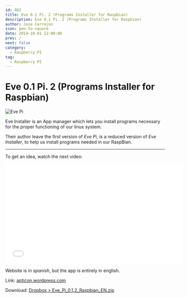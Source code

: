 ```yaml
---
id: 462
title: Eve 0.1 Pi. 2 (Programs Installer for Raspbian)
description: Eve 0.1 Pi. 2 (Programs Installer for Raspbian)
author: Jose Cerrejon
icon: pen-to-square
date: 2014-10-01 12:00:00
prev: /
next: false
category:
  - Raspberry PI
tag:
  - Raspberry PI
---
```


# Eve 0.1 Pi. 2 (Programs Installer for Raspbian)

![Eve Pi](/images/2014/10/cropped-eve.png)

Eve Installer is an App manager which lets you install programs necessary for the proper functioning of our linux system.

Their author leave the first version of *Eve Pi*, is a reduced version of *Eve Installer*, to help us install programs needed in our RaspBian.

- - -
To get an idea, watch the next video:

<iframe width="560" height="315" src="//www.youtube.com/embed/vaVPwWZwLKU" frameborder="0" allowfullscreen></iframe>

Website is in *spanish*, but the app is entirely in english.

Link: [apticon.wordpress.com](http://apticon.wordpress.com/2014/09/27/eve-pi-0-1-2/)

Download: [Dropbox > Eve_Pi_0.1.2_Raspbian_EN.zip](https://dl.dropboxusercontent.com/u/7948220/Pi/rasbian/eve/Eve_Pi_0.1.2_Raspbian_EN.zip)